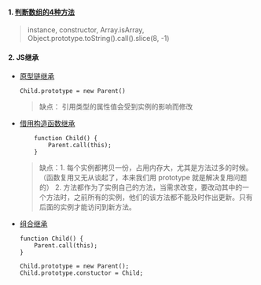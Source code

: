 #### 1. [判断数组的4种方法](https://www.cnblogs.com/guanqiweb/p/10625539.html)

> instance, constructor, Array.isArray, Object.prototype.toString().call().slice(8, -1)

#### 2. JS继承

* [原型链继承](https://www.cnblogs.com/sarahwang/p/6870072.html)

    ```
    Child.prototype = new Parent()
    ````


    > 缺点： 引用类型的属性值会受到实例的影响而修改 

* [借用构造函数继承](https://www.cnblogs.com/sarahwang/p/6879161.html)

    ```
        function Child() {
            Parent.call(this);
        }
    ```
    > 缺点：1. 每个实例都拷贝一份，占用内存大，尤其是方法过多的时候。（函数复用又无从谈起了，本来我们用 prototype 就是解决复用问题的）
    > 2. 方法都作为了实例自己的方法，当需求改变，要改动其中的一个方法时，之前所有的实例，他们的该方法都不能及时作出更新。只有后面的实例才能访问到新方法。

* [组合继承](https://www.cnblogs.com/sarahwang/p/9098044.html)

    ```
    function Child() {
        Parent.call(this);
    }

    Child.prototype = new Parent();
    Child.prototype.constuctor = Child;
    ```
